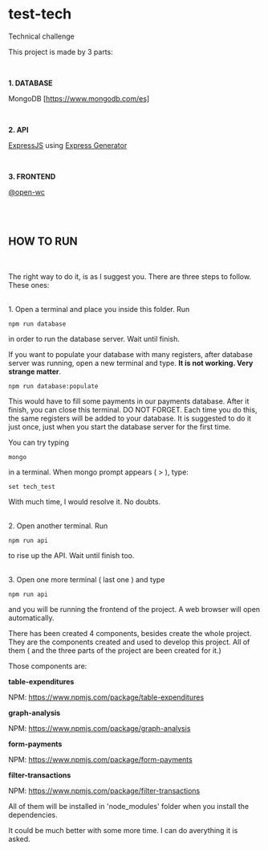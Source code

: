 # test-tech
Technical challenge

This project is made by 3 parts:

<br/>

**1. DATABASE**

MongoDB [https://www.mongodb.com/es]

<br/>

**2. API**

[ExpressJS](https://expressjs.com/) using [Express Generator](https://expressjs.com/es/starter/generator.html)

<br/>

**3. FRONTEND**

[@open-wc](https://open-wc.org/)

<br/>
<br/>

## HOW TO RUN
<br/>

The right way to do it, is as I suggest you. There are three steps to follow. These ones:

<br/>
1. Open a terminal and place you inside this folder. Run

<br/>

    npm run database

in order to run the database server. Wait until finish.

If you want to populate your database with many registers, after database server was running, open a new terminal and type. **It is not working. Very strange matter**.

    npm run database:populate

This would have to fill some payments in our payments database. After it finish, you can close this terminal. DO NOT FORGET. Each time you do this, the same registers will be added to your database. It is suggested to do it just once, just when you start the database server for the first time.

You can try typing

    mongo

in a terminal. When mongo prompt appears ( > ), type:

    set tech_test

With much time, I would resolve it. No doubts.    

<br/>
2. Open another terminal. Run

<br/>

    npm run api


 to rise up the API. Wait until finish too.

<br/>
3. Open one more terminal ( last one ) and type
<br/>

    npm run api
    
and you will be running the frontend of the project. A web browser will open automatically.


There has been created 4 components, besides create the whole project. They are the components created and used to develop this project. All of them ( and the three parts of the project are been created for it.)

Those components are:

**table-expenditures**

NPM: https://www.npmjs.com/package/table-expenditures

**graph-analysis**

NPM: https://www.npmjs.com/package/graph-analysis

**form-payments**

NPM: https://www.npmjs.com/package/form-payments

**filter-transactions**

NPM: https://www.npmjs.com/package/filter-transactions


All of them will be installed in 'node_modules' folder when you install the dependencies.

It could be much better with some more time. I can do averything it is asked.
